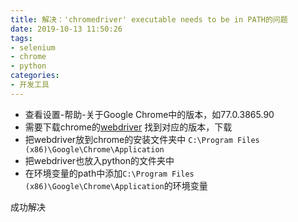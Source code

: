 ```yaml
---
title: 解决：'chromedriver' executable needs to be in PATH的问题
date: 2019-10-13 11:50:26
tags:
- selenium
- chrome
- python
categories:
- 开发工具
---
```

* 查看设置-帮助-关于Google Chrome中的版本，如77.0.3865.90
* 需要下载chrome的[webdriver](http://chromedriver.storage.googleapis.com/index.html)
找到对应的版本，下载
* 把webdriver放到chrome的安装文件夹中
```C:\Program Files (x86)\Google\Chrome\Application```
* 把webdriver也放入python的文件夹中
* 在环境变量的path中添加```C:\Program Files (x86)\Google\Chrome\Application```的环境变量

成功解决